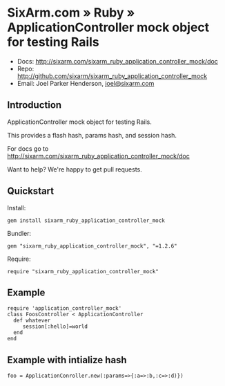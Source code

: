 # SixArm.com » Ruby » <br> ApplicationController mock object for testing Rails


* Docs: <http://sixarm.com/sixarm_ruby_application_controller_mock/doc>
* Repo: <http://github.com/sixarm/sixarm_ruby_application_controller_mock>
* Email: Joel Parker Henderson, <joel@sixarm.com>


## Introduction

ApplicationController mock object for testing Rails.

This provides a flash hash, params hash, and session hash.

For docs go to <http://sixarm.com/sixarm_ruby_application_controller_mock/doc>

Want to help? We're happy to get pull requests.


## Quickstart

Install:

    gem install sixarm_ruby_application_controller_mock

Bundler:

    gem "sixarm_ruby_application_controller_mock", "=1.2.6"

Require:

    require "sixarm_ruby_application_controller_mock"


## Example

    require 'application_controller_mock'
    class FoosController < ApplicationController
      def whatever
         session[:hello]=world
      end
    end


## Example with intialize hash
  
    foo = ApplicationConroller.new(:params=>{:a=>:b,:c=>:d)})

